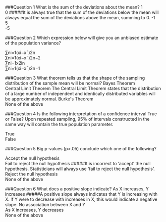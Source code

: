 ###Question 1
What is the sum of the deviations about the mean?
1			 
0
#####It is always true that the sum of the deviations below the mean will always equal the sum of the deviations above the mean, summing to 0.
-1			
5			
-5			


###Question 2
Which expression below will give you an unbiased estimate of the population variance?

∑ni=1(xi−x¯)2n			
∑ni=1(xi−x¯)2n−2			
∑ni=1x2in			
∑ni=1(xi−x¯)2n−1	


###Question 3
What theorem tells us that the shape of the sampling distribution of the sample mean will be normal?
Bayes Theorem			
Central Limit Theorem
The Central Limit Theorem states that the distribution of a large number of independent and identically distributed variables will be approximately normal.
Burke's Theorem			
None of the above			


###Question 4
Is the following interpretation of a confidence interval True or False? 
Upon repeated sampling, 95% of intervals constructed in the same way will contain the true population parameter.

True	
False			


###Question 5
Big p-values (p>.05) conclude which one of the following?

Accept the null hypothesis			
Fail to reject the null hypothesis
#####It is incorrect to ‘accept’ the null hypothesis. Statisticians will always use ‘fail to reject the null hypothesis’.
Reject the null hypothesis			
None of the above			


###Question 6
What does a positive slope indicate?
As X increases, Y increases	
#####A positive slope always indicates that Y is increasing with X. If Y were to decrease with increases in X, this would indicate a negative slope.
No association between X and Y			
As X increases, Y decreases			
None of the above			

